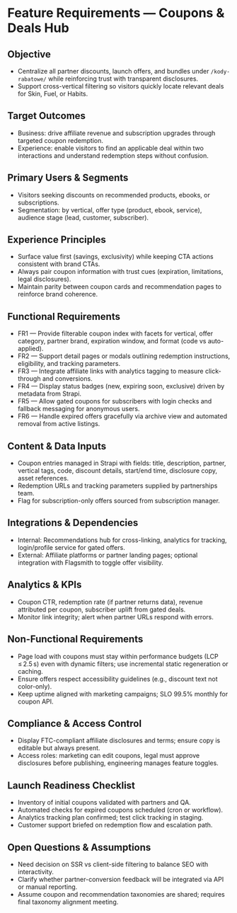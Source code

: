 # Feature Requirements — Coupons & Deals Hub

## Objective
- Centralize all partner discounts, launch offers, and bundles under `/kody-rabatowe/` while reinforcing trust with transparent disclosures.
- Support cross-vertical filtering so visitors quickly locate relevant deals for Skin, Fuel, or Habits.

## Target Outcomes
- Business: drive affiliate revenue and subscription upgrades through targeted coupon redemption.
- Experience: enable visitors to find an applicable deal within two interactions and understand redemption steps without confusion.

## Primary Users & Segments
- Visitors seeking discounts on recommended products, ebooks, or subscriptions.
- Segmentation: by vertical, offer type (product, ebook, service), audience stage (lead, customer, subscriber).

## Experience Principles
- Surface value first (savings, exclusivity) while keeping CTA actions consistent with brand CTAs.
- Always pair coupon information with trust cues (expiration, limitations, legal disclosures).
- Maintain parity between coupon cards and recommendation pages to reinforce brand coherence.

## Functional Requirements
- FR1 — Provide filterable coupon index with facets for vertical, offer category, partner brand, expiration window, and format (code vs auto-applied).
- FR2 — Support detail pages or modals outlining redemption instructions, eligibility, and tracking parameters.
- FR3 — Integrate affiliate links with analytics tagging to measure click-through and conversions.
- FR4 — Display status badges (new, expiring soon, exclusive) driven by metadata from Strapi.
- FR5 — Allow gated coupons for subscribers with login checks and fallback messaging for anonymous users.
- FR6 — Handle expired offers gracefully via archive view and automated removal from active listings.

## Content & Data Inputs
- Coupon entries managed in Strapi with fields: title, description, partner, vertical tags, code, discount details, start/end time, disclosure copy, asset references.
- Redemption URLs and tracking parameters supplied by partnerships team.
- Flag for subscription-only offers sourced from subscription manager.

## Integrations & Dependencies
- Internal: Recommendations hub for cross-linking, analytics for tracking, login/profile service for gated offers.
- External: Affiliate platforms or partner landing pages; optional integration with Flagsmith to toggle offer visibility.

## Analytics & KPIs
- Coupon CTR, redemption rate (if partner returns data), revenue attributed per coupon, subscriber uplift from gated deals.
- Monitor link integrity; alert when partner URLs respond with errors.

## Non-Functional Requirements
- Page load with coupons must stay within performance budgets (LCP ≤ 2.5 s) even with dynamic filters; use incremental static regeneration or caching.
- Ensure offers respect accessibility guidelines (e.g., discount text not color-only).
- Keep uptime aligned with marketing campaigns; SLO 99.5% monthly for coupon API.

## Compliance & Access Control
- Display FTC-compliant affiliate disclosures and terms; ensure copy is editable but always present.
- Access roles: marketing can edit coupons, legal must approve disclosures before publishing, engineering manages feature toggles.

## Launch Readiness Checklist
- Inventory of initial coupons validated with partners and QA.
- Automated checks for expired coupons scheduled (cron or workflow).
- Analytics tracking plan confirmed; test click tracking in staging.
- Customer support briefed on redemption flow and escalation path.

## Open Questions & Assumptions
- Need decision on SSR vs client-side filtering to balance SEO with interactivity.
- Clarify whether partner-conversion feedback will be integrated via API or manual reporting.
- Assume coupon and recommendation taxonomies are shared; requires final taxonomy alignment meeting.


